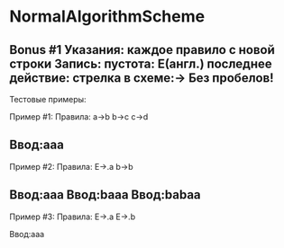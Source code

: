 # NormalAlgorithmScheme
Bonus #1
Указания: каждое правило с новой строки
Запись:
пустота: E(англ.)
последнее действие:
стрелка в схеме:->
Без пробелов!
------------------------------------------
Тестовые примеры:

Пример #1:
Правила:
a->b
b->c
c->d

Ввод:aaa
------------------------------------------
Пример #2:
Правила:
E->.a
b->b

Ввод:aaa
Ввод:baaa
Ввод:babaa
------------------------------------------
Пример #3:
Правила:
E->.a
E->.b

Ввод:aaa
